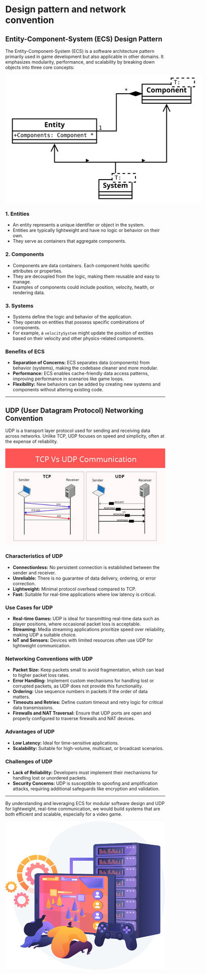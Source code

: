 # Design pattern and network convention

## Entity-Component-System (ECS) Design Pattern

The Entity-Component-System (ECS) is a software architecture pattern primarily used in game development but also applicable in other domains. It emphasizes modularity, performance, and scalability by breaking down objects into three core concepts:

<div style="background-color: white; padding: 10px; width: 600px; margin: 0 auto; text-align: center;">

<img src="./docs/assets/ecs.svg" alt="R-Type" width="600">

</div>




### 1. Entities
- An entity represents a unique identifier or object in the system.
- Entities are typically lightweight and have no logic or behavior on their own.
- They serve as containers that aggregate components.

### 2. Components
- Components are data containers. Each component holds specific attributes or properties.
- They are decoupled from the logic, making them reusable and easy to manage.
- Examples of components could include position, velocity, health, or rendering data.

### 3. Systems
- Systems define the logic and behavior of the application.
- They operate on entities that possess specific combinations of components.
- For example, a `velocitySystem` might update the position of entities based on their velocity and other physics-related components.

### Benefits of ECS
- **Separation of Concerns:** ECS separates data (components) from behavior (systems), making the codebase cleaner and more modular.
- **Performance:** ECS enables cache-friendly data access patterns, improving performance in scenarios like game loops.
- **Flexibility:** New behaviors can be added by creating new systems and components without altering existing code.

---

## UDP (User Datagram Protocol) Networking Convention

UDP is a transport layer protocol used for sending and receiving data across networks. Unlike TCP, UDP focuses on speed and simplicity, often at the expense of reliability.

<p align="center">
    <img src="./docs/assets/udp.jpg" alt="R-Type" width="600">
</p>

### Characteristics of UDP
- **Connectionless:** No persistent connection is established between the sender and receiver.
- **Unreliable:** There is no guarantee of data delivery, ordering, or error correction.
- **Lightweight:** Minimal protocol overhead compared to TCP.
- **Fast:** Suitable for real-time applications where low latency is critical.

### Use Cases for UDP
- **Real-time Games:** UDP is ideal for transmitting real-time data such as player positions, where occasional packet loss is acceptable.
- **Streaming:** Media streaming applications prioritize speed over reliability, making UDP a suitable choice.
- **IoT and Sensors:** Devices with limited resources often use UDP for lightweight communication.

### Networking Conventions with UDP
- **Packet Size:** Keep packets small to avoid fragmentation, which can lead to higher packet loss rates.
- **Error Handling:** Implement custom mechanisms for handling lost or corrupted packets, as UDP does not provide this functionality.
- **Ordering:** Use sequence numbers in packets if the order of data matters.
- **Timeouts and Retries:** Define custom timeout and retry logic for critical data transmissions.
- **Firewalls and NAT Traversal:** Ensure that UDP ports are open and properly configured to traverse firewalls and NAT devices.

### Advantages of UDP
- **Low Latency:** Ideal for time-sensitive applications.
- **Scalability:** Suitable for high-volume, multicast, or broadcast scenarios.

### Challenges of UDP
- **Lack of Reliability:** Developers must implement their mechanisms for handling lost or unordered packets.
- **Security Concerns:** UDP is susceptible to spoofing and amplification attacks, requiring additional safeguards like encryption and validation.

---

By understanding and leveraging ECS for modular software design and UDP for lightweight, real-time communication, we would build systems that are both efficient and scalable, especially for a video game.


<p align="center">
    <img src="./docs/assets/video-game.png" alt="R-Type" width="600">
</p>